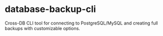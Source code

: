 # database-backup-cli
 Cross-DB CLI tool for connecting to PostgreSQL/MySQL and creating full backups with customizable options.
